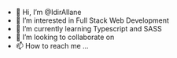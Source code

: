 - 👋 Hi, I’m @IdirAllane
- 👀 I’m interested in Full Stack Web Development
- 🌱 I’m currently learning Typescript and SASS
- 💞️ I’m looking to collaborate on  
- 📫 How to reach me ...

<!---
IdirAllane/IdirAllane is a ✨ special ✨ repository because its `README.md` (this file) appears on your GitHub profile.
You can click the Preview link to take a look at your changes.
--->
